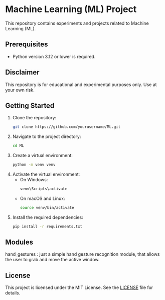 # Machine Learning (ML) Project

This repository contains experiments and projects related to Machine Learning (ML).

## Prerequisites

- Python version 3.12 or lower is required.

## Disclaimer

This repository is for educational and experimental purposes only. Use at your own risk.

## Getting Started

1. Clone the repository:
    ```sh
    git clone https://github.com/yourusername/ML.git
    ```
2. Navigate to the project directory:
    ```sh
    cd ML
    ```
3. Create a virtual environment:
    ```sh
    python -m venv venv
    ```
4. Activate the virtual environment:
    - On Windows:
        ```sh
        venv\Scripts\activate
        ```
    - On macOS and Linux:
        ```sh
        source venv/bin/activate
        ```
5. Install the required dependencies:
    ```sh
    pip install -r requirements.txt
    ```

## Modules

hand_gestures : just a simple hand gesture recognition module, that allows the user to grab and move the active window.



## License

This project is licensed under the MIT License. See the [LICENSE](LICENSE) file for details.